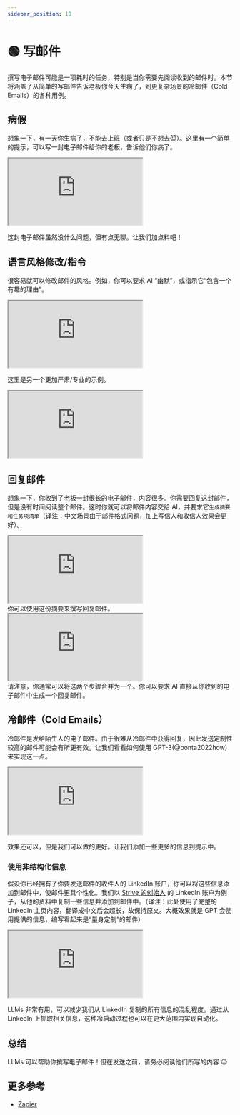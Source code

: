 ```yaml
---
sidebar_position: 10
---
```


# 🟢 写邮件

撰写电子邮件可能是一项耗时的任务，特别是当你需要先阅读收到的邮件时。本节将涵盖了从简单的写邮件告诉老板你今天生病了，到更复杂场景的冷邮件（Cold Emails）的各种用例。

## 病假

想象一下，有一天你生病了，不能去上班（或者只是不想去😈）。这里有一个简单的提示，可以写一封电子邮件给你的老板，告诉他们你病了。

<iframe
    src="http://embed.learnprompting.org/embed?config=eyJib3hSb3dzIjoyNSwidG9wUCI6MSwidGVtcGVyYXR1cmUiOjAuNywibWF4VG9rZW5zIjoyNTYsIm91dHB1dCI6IiIsInByb21wdCI6IiIsIm1vZGVsIjoiZ3B0LTQiLCJ1bmRlZmluZWQiOiIwIn0%3D"
    style={{width:"100%", height:"1250px", border:"0", borderRadius:"4px", overflow:"hidden"}}
    sandbox="allow-forms allow-modals allow-popups allow-presentation allow-same-origin allow-scripts"
></iframe>

这封电子邮件虽然没什么问题，但有点无聊。让我们加点料吧！

## 语言风格修改/指令

很容易就可以修改邮件的风格。例如，你可以要求 AI “幽默”，或指示它“包含一个有趣的理由”。

<iframe
    src="http://embed.learnprompting.org/embed?config=eyJib3hSb3dzIjoyNSwidG9wUCI6MSwidGVtcGVyYXR1cmUiOjAuNywibWF4VG9rZW5zIjoyNTYsIm91dHB1dCI6IiIsInByb21wdCI6IiIsIm1vZGVsIjoiZ3B0LTQiLCJ1bmRlZmluZWQiOiIxIn0%3D"
    style={{width:"100%", height:"1250px", border:"0", borderRadius:"4px", overflow:"hidden"}}
    sandbox="allow-forms allow-modals allow-popups allow-presentation allow-same-origin allow-scripts"
></iframe>
<br/>

这里是另一个更加严肃/专业的示例。

<iframe
    src="http://embed.learnprompting.org/embed?config=eyJib3hSb3dzIjoyNSwidG9wUCI6MSwidGVtcGVyYXR1cmUiOjAuNywibWF4VG9rZW5zIjoyNTYsIm91dHB1dCI6IiIsInByb21wdCI6IiIsIm1vZGVsIjoiZ3B0LTQiLCJ1bmRlZmluZWQiOiIwIn0%3D"
    style={{width:"100%", height:"1250px", border:"0", borderRadius:"4px", overflow:"hidden"}}
    sandbox="allow-forms allow-modals allow-popups allow-presentation allow-same-origin allow-scripts"
></iframe>
<br/>

## 回复邮件

想象一下，你收到了老板一封很长的电子邮件，内容很多。你需要回复这封邮件，但是没有时间阅读整个邮件。这时你就可以将邮件内容交给 AI，并要求它`生成摘要和任务项清单`（译注：中文场景由于邮件格式问题，加上写信人和收信人效果会更好）。

<iframe
    src="http://embed.learnprompting.org/embed?config=eyJib3hSb3dzIjoyNSwidG9wUCI6MSwidGVtcGVyYXR1cmUiOjAuNywibWF4VG9rZW5zIjoyNTYsIm91dHB1dCI6IiIsInByb21wdCI6IiIsIm1vZGVsIjoiZ3B0LTQiLCJ1bmRlZmluZWQiOiIwIn0%3D"
    style={{width:"100%", height:"1250px", border:"0", borderRadius:"4px", overflow:"hidden"}}
    sandbox="allow-forms allow-modals allow-popups allow-presentation allow-same-origin allow-scripts"
></iframe>

<br/>
你可以使用这份摘要来撰写回复邮件。

<iframe
    src="http://embed.learnprompting.org/embed?config=eyJib3hSb3dzIjoyNSwidG9wUCI6MSwidGVtcGVyYXR1cmUiOjAuNywibWF4VG9rZW5zIjoyNTYsIm91dHB1dCI6IiIsInByb21wdCI6IiIsIm1vZGVsIjoiZ3B0LTQiLCJ1bmRlZmluZWQiOiIwIn0%3D"
    style={{width:"100%", height:"1250px", border:"0", borderRadius:"4px", overflow:"hidden"}}
    sandbox="allow-forms allow-modals allow-popups allow-presentation allow-same-origin allow-scripts"
></iframe>

<br/>
请注意，你通常可以将这两个步骤合并为一个。你可以要求 AI 直接从你收到的电子邮件中生成一个回复邮件。

## 冷邮件（Cold Emails）

冷邮件是发给陌生人的电子邮件。由于很难从冷邮件中获得回复，因此发送定制性较高的邮件可能会有所更有效。让我们看看如何使用 GPT-3(@bonta2022how) 来实现这一点。

<iframe
    src="http://embed.learnprompting.org/embed?config=eyJib3hSb3dzIjoyNSwidG9wUCI6MSwidGVtcGVyYXR1cmUiOjAuNywibWF4VG9rZW5zIjoyNTYsIm91dHB1dCI6IiIsInByb21wdCI6IiIsIm1vZGVsIjoiZ3B0LTQiLCJ1bmRlZmluZWQiOiIwIn0%3D"
    style={{width:"100%", height:"1250px", border:"0", borderRadius:"4px", overflow:"hidden"}}
    sandbox="allow-forms allow-modals allow-popups allow-presentation allow-same-origin allow-scripts"
></iframe>

效果还可以，但是我们可以做的更好。让我们添加一些更多的信息到提示中。

### 使用非结构化信息

假设你已经拥有了你要发送邮件的收件人的 LinkedIn 账户，你可以将这些信息添加到邮件中，使邮件更具个性化。我们以 [Strive 的创始人](https://www.linkedin.com/in/snpranav/) 的 LinkedIn 账户为例子，从他的资料中复制一些信息并添加到邮件中。（译注：此处使用了完整的 LinkedIn 主页内容，翻译成中文后会超长，故保持原文。大概效果就是 GPT 会使用提供的信息，编写看起来是“量身定制”的邮件）

<iframe
    src="http://embed.learnprompting.org/embed?config=eyJib3hSb3dzIjoyNSwidG9wUCI6MSwidGVtcGVyYXR1cmUiOjAuNywibWF4VG9rZW5zIjoyNTYsIm91dHB1dCI6IiIsInByb21wdCI6IiIsIm1vZGVsIjoiZ3B0LTQiLCJ1bmRlZmluZWQiOiIwIn0%3D"
    style={{width:"100%", height:"1250px", border:"0", borderRadius:"4px", overflow:"hidden"}}
    sandbox="allow-forms allow-modals allow-popups allow-presentation allow-same-origin allow-scripts"
></iframe>

LLMs 非常有用，可以减少我们从 LinkedIn 复制的所有信息的混乱程度。通过从 LinkedIn 上抓取相关信息，这种冷启动过程也可以在更大范围内实现自动化。




## 总结

LLMs 可以帮助你撰写电子邮件！但在发送之前，请务必阅读他们所写的内容 😉


## 更多参考

- [Zapier](https://zapier.com/blog/use-openai-gpt-3-to-write-emails/)